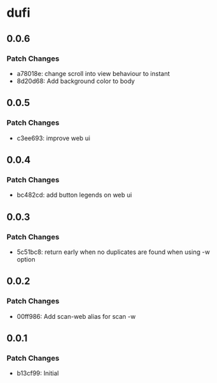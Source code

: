 # dufi

## 0.0.6

### Patch Changes

-   a78018e: change scroll into view behaviour to instant
-   8d20d68: Add background color to body

## 0.0.5

### Patch Changes

-   c3ee693: improve web ui

## 0.0.4

### Patch Changes

-   bc482cd: add button legends on web ui

## 0.0.3

### Patch Changes

-   5c51bc8: return early when no duplicates are found when using -w option

## 0.0.2

### Patch Changes

-   00ff986: Add scan-web alias for scan -w

## 0.0.1

### Patch Changes

-   b13cf99: Initial
